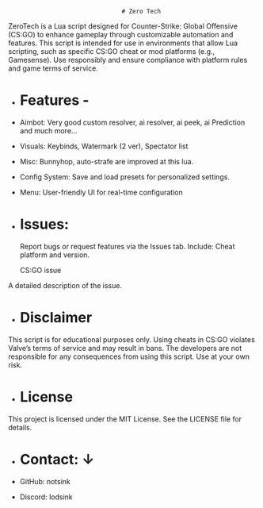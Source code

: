                                     # Zero Tech


ZeroTech is a Lua script designed for Counter-Strike: Global Offensive (CS:GO) to enhance gameplay through customizable automation and features. This script is intended for use in environments that allow Lua scripting, such as specific CS:GO cheat or mod platforms (e.g., Gamesense). Use responsibly and ensure compliance with platform rules and game terms of service.


- # Features -


- Aimbot: Very good custom resolver, ai resolver, ai peek, ai Prediction and much more...


- Visuals: Keybinds, Watermark (2 ver), Spectator list


- Misc: Bunnyhop, auto-strafe are improved at this lua.



- Config System: Save and load presets for personalized settings.



- Menu: User-friendly UI for real-time configuration


- # Issues:


  Report bugs or request features via the Issues tab. Include: Cheat platform and version.


  CS:GO issue



A detailed description of the issue.


- # Disclaimer


This script is for educational purposes only. Using cheats in CS:GO violates Valve’s terms of service and may result in bans. The developers are not responsible for any consequences from using this script. Use at your own risk.


- # License


This project is licensed under the MIT License. See the LICENSE file for details.



 - # Contact: ↓



- GitHub: notsink
- Discord: lodsink
